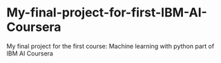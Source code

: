 # My-final-project-for-first-IBM-AI-Coursera
My final project for the first course: Machine learning with python part of  IBM AI Coursera
